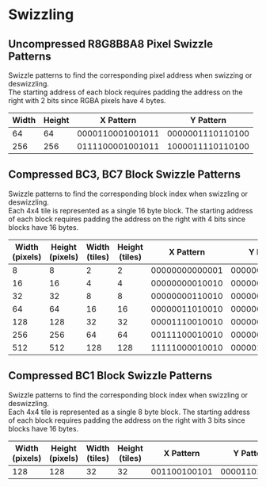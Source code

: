 # Swizzling

## Uncompressed R8G8B8A8 Pixel Swizzle Patterns 
Swizzle patterns to find the corresponding pixel address when swizzing or deswizzling.  
The starting address of each block requires padding the address on the right with 2 bits since RGBA pixels have 4 bytes.  

| Width | Height | X Pattern | Y Pattern |
| --- | --- | --- | ------- |
| 64  | 64  | 0000110001001011 | 0000001110110100 |
| 256 | 256 | 0111100001001011 | 1000011110110100 |

## Compressed BC3, BC7 Block Swizzle Patterns 
Swizzle patterns to find the corresponding block index when swizzling or deswizzling.  
Each 4x4 tile is represented as a single 16 byte block. The starting address of each block requires 
padding the address on the right with 4 bits since blocks have 16 bytes.  

| Width (pixels) | Height (pixels) | Width (tiles) | Height (tiles) | X Pattern | Y Pattern |
| --- | --- | --- | --- | --- | --- |
| 8   | 8   | 2   | 2   | 00000000000001 | 00000000000010 |
| 16  | 16  | 4   | 4   | 00000000010010 | 00000000000101 |
| 32  | 32  | 8   | 8   | 00000000110010 | 00000000001101 |
| 64  | 64  | 16  | 16  | 00000011010010 | 00000000101101 |
| 128 | 128 | 32  | 32  | 00001110010010 | 00000001101101 |
| 256 | 256 | 64  | 64  | 00111100010010 | 00000011101101 |
| 512 | 512 | 128 | 128 | 11111000010010 | 00000111101101 |

## Compressed BC1 Block Swizzle Patterns 
Swizzle patterns to find the corresponding block index when swizzling or deswizzling.  
Each 4x4 tile is represented as a single 8 byte block. The starting address of each block requires 
padding the address on the right with 3 bits since blocks have 16 bytes.  

| Width (pixels) | Height (pixels) | Width (tiles) | Height (tiles) | X Pattern | Y Pattern |
| --- | --- | --- | --- | --- | --- |
| 128 | 128 | 32 | 32 | 001100100101 | 000011011010 |
